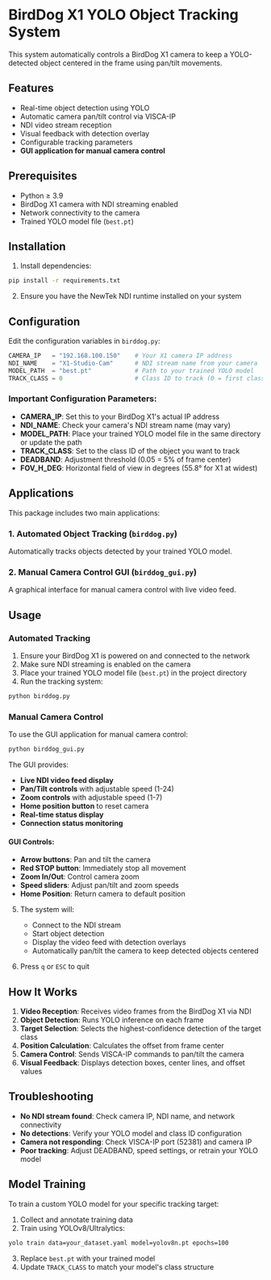 # BirdDog X1 YOLO Object Tracking System

This system automatically controls a BirdDog X1 camera to keep a YOLO-detected object centered in the frame using pan/tilt movements.

## Features

- Real-time object detection using YOLO
- Automatic camera pan/tilt control via VISCA-IP
- NDI video stream reception
- Visual feedback with detection overlay
- Configurable tracking parameters
- **GUI application for manual camera control**

## Prerequisites

- Python ≥ 3.9
- BirdDog X1 camera with NDI streaming enabled
- Network connectivity to the camera
- Trained YOLO model file (`best.pt`)

## Installation

1. Install dependencies:
```bash
pip install -r requirements.txt
```

2. Ensure you have the NewTek NDI runtime installed on your system

## Configuration

Edit the configuration variables in `birddog.py`:

```python
CAMERA_IP   = "192.168.100.150"    # Your X1 camera IP address
NDI_NAME    = "X1-Studio-Cam"      # NDI stream name from your camera
MODEL_PATH  = "best.pt"            # Path to your trained YOLO model
TRACK_CLASS = 0                    # Class ID to track (0 = first class in your model)
```

### Important Configuration Parameters:

- **CAMERA_IP**: Set this to your BirdDog X1's actual IP address
- **NDI_NAME**: Check your camera's NDI stream name (may vary)
- **MODEL_PATH**: Place your trained YOLO model file in the same directory or update the path
- **TRACK_CLASS**: Set to the class ID of the object you want to track
- **DEADBAND**: Adjustment threshold (0.05 = 5% of frame center)
- **FOV_H_DEG**: Horizontal field of view in degrees (55.8° for X1 at widest)

## Applications

This package includes two main applications:

### 1. Automated Object Tracking (`birddog.py`)
Automatically tracks objects detected by your trained YOLO model.

### 2. Manual Camera Control GUI (`birddog_gui.py`)
A graphical interface for manual camera control with live video feed.

## Usage

### Automated Tracking

1. Ensure your BirdDog X1 is powered on and connected to the network
2. Make sure NDI streaming is enabled on the camera
3. Place your trained YOLO model file (`best.pt`) in the project directory
4. Run the tracking system:

```bash
python birddog.py
```

### Manual Camera Control

To use the GUI application for manual camera control:

```bash
python birddog_gui.py
```

The GUI provides:
- **Live NDI video feed display**
- **Pan/Tilt controls** with adjustable speed (1-24)
- **Zoom controls** with adjustable speed (1-7)
- **Home position button** to reset camera
- **Real-time status display**
- **Connection status monitoring**

#### GUI Controls:
- **Arrow buttons**: Pan and tilt the camera
- **Red STOP button**: Immediately stop all movement
- **Zoom In/Out**: Control camera zoom
- **Speed sliders**: Adjust pan/tilt and zoom speeds
- **Home Position**: Return camera to default position

5. The system will:
   - Connect to the NDI stream
   - Start object detection
   - Display the video feed with detection overlays
   - Automatically pan/tilt the camera to keep detected objects centered

6. Press `q` or `ESC` to quit

## How It Works

1. **Video Reception**: Receives video frames from the BirdDog X1 via NDI
2. **Object Detection**: Runs YOLO inference on each frame
3. **Target Selection**: Selects the highest-confidence detection of the target class
4. **Position Calculation**: Calculates the offset from frame center
5. **Camera Control**: Sends VISCA-IP commands to pan/tilt the camera
6. **Visual Feedback**: Displays detection boxes, center lines, and offset values

## Troubleshooting

- **No NDI stream found**: Check camera IP, NDI name, and network connectivity
- **No detections**: Verify your YOLO model and class ID configuration
- **Camera not responding**: Check VISCA-IP port (52381) and camera IP
- **Poor tracking**: Adjust DEADBAND, speed settings, or retrain your YOLO model

## Model Training

To train a custom YOLO model for your specific tracking target:

1. Collect and annotate training data
2. Train using YOLOv8/Ultralytics:
```bash
yolo train data=your_dataset.yaml model=yolov8n.pt epochs=100
```
3. Replace `best.pt` with your trained model
4. Update `TRACK_CLASS` to match your model's class structure 